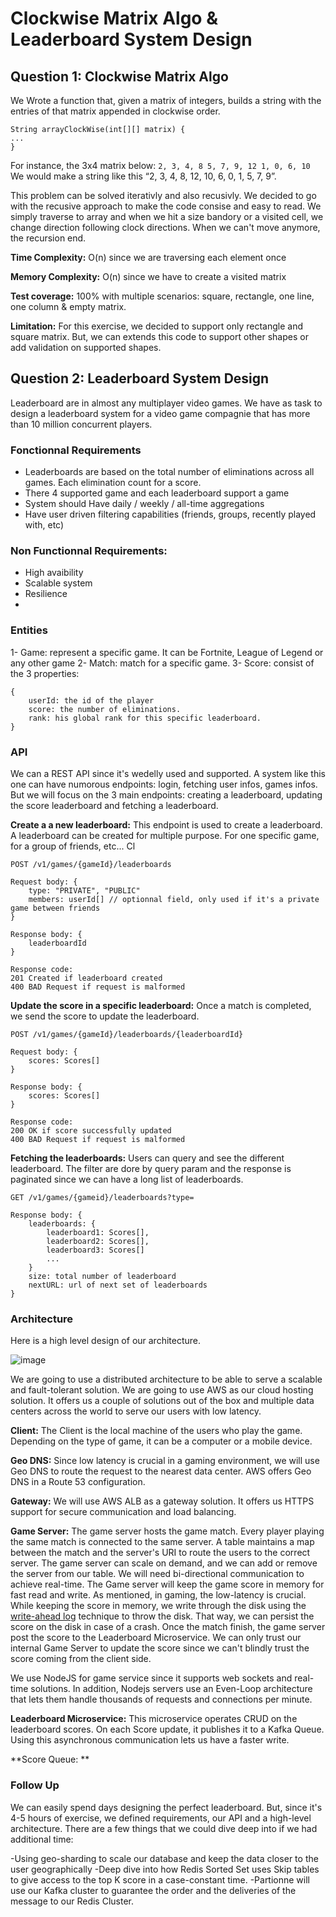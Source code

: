 # Clockwise Matrix Algo & Leaderboard System Design

## Question 1: Clockwise Matrix Algo

We Wrote a function that, given a matrix of integers, builds a string with the entries of that matrix
appended in clockwise order.

    String arrayClockWise(int[][] matrix) {
    ...
    }

For instance, the 3x4 matrix below:
``
2, 3, 4, 8
5, 7, 9, 12
1, 0, 6, 10
``
We would make a string like this “2, 3, 4, 8, 12, 10, 6, 0, 1, 5, 7, 9”.

This problem can be solved iterativly and also recusivly. We decided to go with the recusive approach to make the code consise and easy to read. We simply traverse to array and when we hit a size bandory or a visited cell, we change direction following clock directions. When we can't move anymore, the recursion end.

**Time Complexity:** O(n) since we are traversing each element once

**Memory Complexity:** O(n) since we have to create a visited matrix

**Test coverage:** 100% with multiple scenarios: square, rectangle, one line, one column & empty matrix.

**Limitation:** For this exercise, we decided to support only rectangle and square matrix. But, we can extends this code to support other shapes or add validation on supported shapes.

## Question 2: Leaderboard System Design

Leaderboard are in almost any multiplayer video games. We have as task to design a leaderboard system for a video game compagnie that has more than 10 million concurrent players.

### Fonctionnal Requirements
- Leaderboards are based on the total number of eliminations across all games. Each elimination count for a score.
- There 4 supported game and each leaderboard support a game
- System should Have daily / weekly / all-time aggregations
- Have user driven filtering capabilities (friends, groups, recently played with, etc)

### Non Functionnal Requirements:

- High avaibility
- Scalable system
- Resilience
-

### Entities

1- Game:  represent a specific game. It can be Fortnite, League of Legend or any other game
2- Match: match for a specific game.
3- Score: consist of the 3 properties:

    {
	    userId: the id of the player
	    score: the number of eliminations.
	    rank: his global rank for this specific leaderboard.
    }

### API

We can a REST API since it's wedelly used and supported. A system like this one can have numorous endpoints: login, fetching user infos, games infos. But we will focus on the 3 main endpoints: creating a leaderboard, updating the score leaderboard and fetching a leaderboard.

**Create a a new leaderboard:** This endpoint is used to create a leaderboard. A leaderboard can be created for multiple purpose. For one specific game, for a group of friends, etc... Cl

    POST /v1/games/{gameId}/leaderboards
    
    Request body: {
    	type: "PRIVATE", "PUBLIC"
	    members: userId[] // optionnal field, only used if it's a private game between friends
    }
    
    Response body: {
		leaderboardId
	}
    
    Response code: 
    201 Created if leaderboard created
    400 BAD Request if request is malformed

**Update the score in a specific leaderboard:** Once a match is completed, we send the score to update the 	leaderboard.

    POST /v1/games/{gameId}/leaderboards/{leaderboardId}
    
    Request body: {
    	scores: Scores[]
    }
    
    Response body: {
		scores: Scores[]
	}
    
    Response code: 
    200 OK if score successfully updated
    400 BAD Request if request is malformed

**Fetching the leaderboards:** Users can query and see the different leaderboard. The filter are dore by query param and the response is paginated since we can have a long list of leaderboards.

    GET /v1/games/{gameid}/leaderboards?type=
    
    Response body: {
	    leaderboards: {
			leaderboard1: Scores[],
			leaderboard2: Scores[],
			leaderboard3: Scores[]
			...
		}
		size: total number of leaderboard
		nextURL: url of next set of leaderboards
	}

### Architecture

Here is a high level design of our architecture.

![image](https://github.com/arachid/clockwize-and-leaderboard/assets/29342184/2782da29-b3d9-4118-b632-a99611c47507)

We are going to use a distributed architecture to be able to serve a scalable and fault-tolerant solution. We are going to use AWS as
our cloud hosting solution. It offers us a couple of solutions out of the box and multiple data centers across the world to serve our users with low latency.

**Client:** The Client is the local machine of the users who play the game. Depending on the type of game, it can be a computer or a mobile device.

**Geo DNS:** Since low latency is crucial in a gaming environment, we will use Geo DNS to route the request to the nearest data center. AWS offers Geo DNS in a Route 53 configuration.

**Gateway:** We will use AWS ALB as a gateway solution. It offers us HTTPS support for secure communication and load balancing.

**Game Server:** The game server hosts the game match. Every player playing the same match is connected to the same server. A table maintains a map between the match and the server's URI to route the users to the correct server. The game server can scale on demand, and we can add or remove the server from our table. We will need bi-directional communication to achieve real-time. The Game server will keep the game score in memory for fast read and write. As mentioned, in gaming, the low-latency is crucial. While keeping the score in memory, we write through the disk using the [write-ahead log](https://en.wikipedia.org/wiki/Write-ahead_logging) technique to throw the disk. That way, we can persist the score on the disk in case of a crash. Once the match finish, the game server post the score to the Leaderboard Microservice. We can only trust our internal Game Server to update the score since we can't blindly trust the score coming from the client side. 

We use NodeJS for game service since it supports web sockets and real-time solutions. In addition, Nodejs servers use an Even-Loop architecture that lets them handle thousands of requests and connections per minute.

**Leaderboard Microservice:** This microservice operates CRUD on the leaderboard scores. On each Score update, it publishes it to a Kafka Queue. Using this asynchronous communication lets us have a faster write.

**Score Queue: **


### Follow Up

We can easily spend days designing the perfect leaderboard. But, since it's 4-5 hours of exercise, we defined requirements, our API and a high-level architecture. There are a few things that we could dive deep into if we had additional time:

-Using geo-sharding to scale our database and keep the data closer to the user geographically
-Deep dive into how Redis Sorted Set uses Skip tables to give access to the top K score in a case-constant time.
-Partionne will use our Kafka cluster to guarantee the order and the deliveries of the message to our Redis Cluster.


